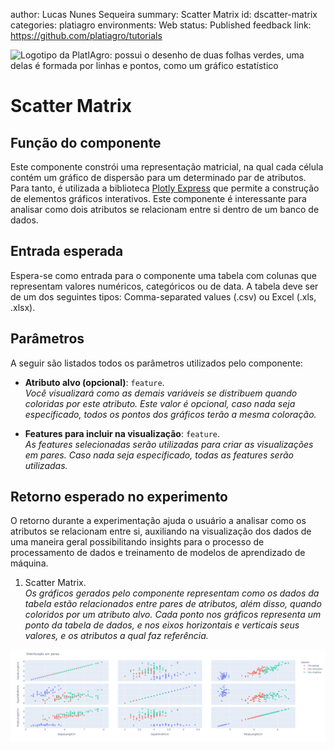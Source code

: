 author: Lucas Nunes Sequeira
summary: Scatter Matrix
id: dscatter-matrix
categories: platiagro
environments: Web
status: Published
feedback link: https://github.com/platiagro/tutorials


![Logotipo da PlatIAgro: possui o desenho de duas folhas verdes, uma delas é formada por linhas e pontos, como um gráfico estatístico](img/logo.png)


# Scatter Matrix

## Função do componente

Este componente constrói uma representação matricial, na qual cada célula contém um gráfico de dispersão para um determinado par de atributos. Para tanto, é utilizada a biblioteca [Plotly Express](https://plotly.com/python/plotly-express/) que permite a construção de elementos gráficos interativos. Este componente é interessante para analisar como dois atributos se relacionam entre si dentro de um banco de dados.

## Entrada esperada

Espera-se como entrada para o componente uma tabela com colunas que representam valores numéricos, categóricos ou de data. A tabela deve ser de um dos seguintes tipos: Comma-separated values (.csv) ou Excel (.xls, .xlsx).

## Parâmetros

A seguir são listados todos os parâmetros utilizados pelo componente:

- **Atributo alvo (opcional)**: `feature`.<br>
<em>Você visualizará como as demais variáveis se distribuem quando coloridas por este atributo. Este valor é opcional, caso nada seja especificado, todos os pontos dos gráficos terão a mesma coloração.</em>


- **Features para incluir na visualização**: `feature`.<br>
<em>As features selecionadas serão utilizadas para criar as visualizações em pares. Caso nada seja especificado, todas as features serão utilizadas.</em>


## Retorno esperado no experimento

O retorno durante a experimentação ajuda o usuário a analisar como os atributos se relacionam entre si, auxiliando na visualização dos dados de uma maneira geral possibilitando insights para o processo de processamento de dados e treinamento de modelos de aprendizado de máquina.

1. Scatter Matrix. <br> <em>Os gráficos gerados pelo componente representam como os dados da tabela estão relacionados entre pares de atributos, além disso, quando coloridos por um atributo alvo. Cada ponto nos gráficos representa um ponto da tabela de dados, e nos eixos horizontais e verticais seus valores, e os atributos a qual faz referência.</em>

<img src="img/visualization/scatter_matrix.png" width="800">